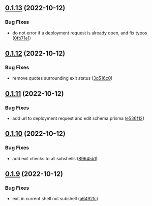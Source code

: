 ## [0.1.13](https://github.com/Open-Study-College/osc/compare/v0.1.12...v0.1.13) (2022-10-12)


### Bug Fixes

* do not error if a deployment request is already open, and fix typos ([0fb71e1](https://github.com/Open-Study-College/osc/commit/0fb71e12004082214769916e7d73c82f4eddb89c))



## [0.1.12](https://github.com/Open-Study-College/osc/compare/v0.1.11...v0.1.12) (2022-10-12)


### Bug Fixes

* remove quotes surrounding exit status ([3d516c0](https://github.com/Open-Study-College/osc/commit/3d516c0520080ad3e1647beb5d15e87b9c9f417c))



## [0.1.11](https://github.com/Open-Study-College/osc/compare/v0.1.10...v0.1.11) (2022-10-12)


### Bug Fixes

* add url to deployment request and edit schema.prisma ([e536f12](https://github.com/Open-Study-College/osc/commit/e536f121864ed5126da13cdf4d51b866cedb82f0))



## [0.1.10](https://github.com/Open-Study-College/osc/compare/v0.1.9...v0.1.10) (2022-10-12)


### Bug Fixes

* add exit checks to all subshells ([89645b1](https://github.com/Open-Study-College/osc/commit/89645b1aded76806f33872834d2240b9efa18f20))



## [0.1.9](https://github.com/Open-Study-College/osc/compare/v0.1.8...v0.1.9) (2022-10-12)


### Bug Fixes

* exit in current shell not subshell ([a6492fc](https://github.com/Open-Study-College/osc/commit/a6492fc40bf285a2a6c2bdce913deab218dc4d12))



